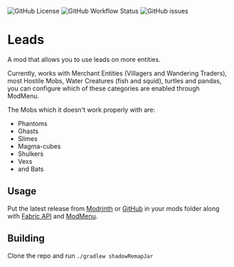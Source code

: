 ![GitHub License](https://img.shields.io/github/license/quaoz/BetterLeads)
![GitHub Workflow Status](https://img.shields.io/github/workflow/status/quaoz/BetterLeads/build)
![GitHub issues](https://img.shields.io/github/issues-raw/quaoz/BetterLeads)


# Leads

A mod that allows you to use leads on more entities.

Currently, works with Merchant Entities (Villagers and Wandering Traders), most Hostile Mobs, Water Creatures (fish and
squid), turtles and pandas, you can configure which of these categories are enabled through ModMenu.

The Mobs which it doesn't work properly with are:

- Phantoms
- Ghasts
- Slimes
- Magma-cubes
- Shulkers
- Vexs
- and Bats


## Usage

Put the latest release from [Modrinth](https://modrinth.com/mod/betterleads)
or [GitHub](https://github.com/quaoz/BetterLeads/releases) in your mods folder along
with [Fabric API](https://modrinth.com/mod/fabric-api) and [ModMenu](https://modrinth.com/mod/modmenu).

## Building

Clone the repo and run `./gradlew shadowRemapJar`
